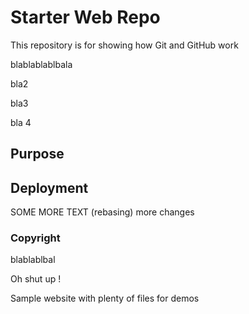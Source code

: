 # Starter Web Repo

This repository is for showing how Git and GitHub work

blablablablbala

bla2

bla3

bla 4

## Purpose

## Deployment
SOME MORE TEXT (rebasing) more changes

### Copyright
blablablbal

Oh shut up !

Sample website with plenty of files for demos